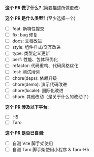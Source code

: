 <!-- PULL REQUEST TEMPLATE -->
<!-- (Update "[ ]" to "[x]" to check a box) -->

**这个 PR 做了什么?** (简要描述所做更改)

**这个 PR 是什么类型?** (至少选择一个)

- [ ] feat: 新特性提交
- [ ] fix: bug 修复
- [ ] docs: 文档改进
- [ ] style: 组件样式/交互改进
- [ ] type: 类型定义更新
- [ ] perf: 性能、包体积优化
- [ ] refactor: 代码重构、代码风格优化
- [ ] test: 测试用例
- [ ] chore(deps): 依赖升级
- [ ] chore(demo): 演示代码改进
- [ ] chore(locale): 国际化改进
- [ ] chore: 其他改动（是关于什么的改动？）

**这个 PR 涉及以下平台:**

- [ ] H5
- [ ] Taro

**这个 PR 是否已自测:**

- [ ] 自测 Vite 脚手架使用
- [ ] 自测 Taro 脚手架使用小程序 & Taro-H5
